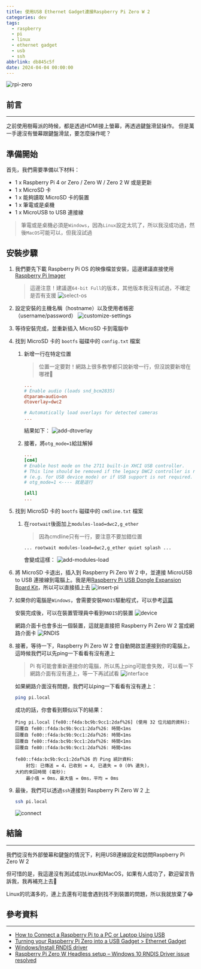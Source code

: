```yaml
---
title: 使用USB Ethernet Gadget連接Raspberry Pi Zero W 2
categories: dev
tags:
  - raspberry
  - pi
  - linux
  - ethernet gadget
  - usb
  - ssh
abbrlink: db845c5f
date: 2024-04-04 00:00:00
---
```


![rpi-zero](https://i.imgur.com/I5WdHYc.png)

## 前言
----------

之前使用樹莓派的時候，都是透過HDMI接上螢幕，再透過鍵盤滑鼠操作。
但是萬一手邊沒有螢幕跟鍵盤滑鼠，要怎麼操作呢？

<!--more-->

## 準備開始

首先，我們需要準備以下材料：

- 1 x Raspberry Pi 4 or Zero / Zero W / Zero 2 W 或是更新
- 1 x MicroSD 卡
- 1 x 能夠讀取 MicroSD 卡的裝置
- 1 x 筆電或是桌機
- 1 x MicroUSB to USB 連接線

> 筆電或是桌機必須是`Windows`，因為`Linux`設定太坑了，所以我沒成功過，然後`MacOS`可能可以，但我沒試過

## 安裝步驟

1. 我們要先下載 Raspberry Pi OS 的映像檔並安裝，這邊建議直接使用 [Raspberry Pi Imager](https://www.raspberrypi.org/software/)
    > 這邊注意！建議選`64-bit Full`的版本，其他版本我沒有試過，不確定是否有支援
    ![select-os](https://i.imgur.com/aZJZlVE.png)

2. 設定安裝的主機名稱（hostname）以及使用者帳密（username/password）
    ![customize-settings](https://i.imgur.com/nq6Mx1m.png)

3. 等待安裝完成，並重新插入 MicroSD 卡到電腦中

4. 找到 MicroSD 卡的 `bootfs` 磁碟中的 `config.txt` 檔案

    1. 新增一行在特定位置
        > 位置一定要對！網路上很多教學都只說新增一行，但沒說要新增在哪裡🥹
        ```toml
        ...
        # Enable audio (loads snd_bcm2835)
        dtparam=audio=on
        dtoverlay=dwc2

        # Automatically load overlays for detected cameras
        ...
        ```
        結果如下：
        ![add-dtoverlay](https://i.imgur.com/X6CmYE9.png)

    2. 接著，將`otg_mode=1`給註解掉
        ```toml
        ...
        [cm4]
        # Enable host mode on the 2711 built-in XHCI USB controller.
        # This line should be removed if the legacy DWC2 controller is required
        # (e.g. for USB device mode) or if USB support is not required.
        # otg_mode=1 <---- 就是這行

        [all]
        ...
        ```
5. 找到 MicroSD 卡的 `bootfs` 磁碟中的 `cmdline.txt` 檔案

    1. 在`rootwait`後面加上`modules-load=dwc2,g_ether`
        > 因為cmdline只有一行，要注意不要加錯位置
        ```
        ... rootwait modules-load=dwc2,g_ether quiet splash ...
        ```
        會變成這樣：
        ![add-modules-load](https://i.imgur.com/3RRKhkd.png)

6. 將 MicroSD 卡退出，插入到 Raspberry Pi Zero W 2 中，並連接 MicroUSB to USB 連接線到電腦上。我是用[Raspberry Pi USB Dongle Expansion Board Kit](https://www.amazon.co.jp/-/en/Raspberry-Dongle-Expansion-GeeekPi-Included/dp/B07V3DY76F)，所以可以直接插上去
    ![insert-pi](https://i.imgur.com/rrIMM31.png)

7. 如果你的電腦是`Windows`，會需要安裝`RNDIS`驅動程式，可以參考[這篇](https://wiki.sipeed.com/hardware/en/maixsense/maixsense-a075v/install_drivers.html#Download-driver)

    安裝完成後，可以在裝置管理員中看到`RNDIS`的裝置
    ![device](https://i.imgur.com/v3W25iF.png)

    網路介面卡也會多出一個裝置，這就是直接把 Raspberry Pi Zero W 2 當成網路介面卡
    ![RNDIS](https://i.imgur.com/FO5BQva.png)

8. 接著，等待一下，Raspberry Pi Zero W 2 會自動開啟並連接到你的電腦上，這時候我們可以先ping一下看看有沒有連上
    > Pi 有可能會重新連接你的電腦，所以馬上ping可能會失敗，可以看一下網路介面有沒有連上，等一下再試試看
        ![interface](https://i.imgur.com/uLymh1F.png)

    如果網路介面沒有問題，我們可以ping一下看看有沒有連上：
    ```bash
    ping pi.local
    ```
    成功的話，你會看到類似以下的結果：
    ```
    Ping pi.local [fe80::f4da:bc9b:9cc1:2daf%26] (使用 32 位元組的資料):
    回覆自 fe80::f4da:bc9b:9cc1:2daf%26: 時間<1ms
    回覆自 fe80::f4da:bc9b:9cc1:2daf%26: 時間<1ms
    回覆自 fe80::f4da:bc9b:9cc1:2daf%26: 時間<1ms
    回覆自 fe80::f4da:bc9b:9cc1:2daf%26: 時間<1ms

    fe80::f4da:bc9b:9cc1:2daf%26 的 Ping 統計資料:
        封包: 已傳送 = 4，已收到 = 4, 已遺失 = 0 (0% 遺失)，
    大約的來回時間 (毫秒):
        最小值 = 0ms，最大值 = 0ms，平均 = 0ms
    ```

9. 最後，我們可以透過`ssh`連接到 Raspberry Pi Zero W 2 上
    ```bash
    ssh pi.local
    ```
    ![connect](https://i.imgur.com/6pv5oL5.png)



## 結論
----------

我們從沒有外部螢幕和鍵盤的情況下，利用USB連線設定和訪問Raspberry Pi Zero W 2

但可惜的是，我這邊沒有測試成功Linux和MacOS，如果有人成功了，歡迎留言告訴我，我再補充上去🥲

Linux的坑滿多的，連上去還有可能會遇到找不到裝置的問題，所以我就放棄了😂


## 參考資料
----------
- [How to Connect a Raspberry Pi to a PC or Laptop Using USB](https://www.makeuseof.com/how-to-connect-raspberry-pi-to-laptop-or-pc-usb/)
- [Turning your Raspberry Pi Zero into a USB Gadget > Ethernet Gadget](https://learn.adafruit.com/turning-your-raspberry-pi-zero-into-a-usb-gadget/ethernet-gadget)
- [Windows/Install RNDIS driver](https://wiki.sipeed.com/hardware/en/maixsense/maixsense-a075v/install_drivers.html)
- [Raspberry Pi Zero W Headless setup – Windows 10 RNDIS Driver issue resolved](https://www.factoryforward.com/pi-zero-w-headless-setup-windows10-rndis-driver-issue-resolved/)